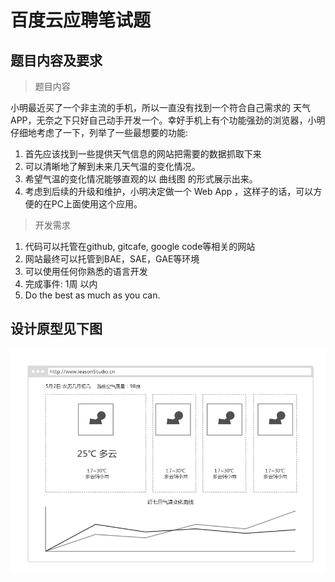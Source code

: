 # 百度云应聘笔试题

## 题目内容及要求

> 题目内容

小明最近买了一个非主流的手机，所以一直没有找到一个符合自己需求的 天气 APP，无奈之下只好自己动手开发一个。幸好手机上有个功能强劲的浏览器，小明仔细地考虑了一下，列举了一些最想要的功能:
 1. 首先应该找到一些提供天气信息的网站把需要的数据抓取下来
 2. 可以清晰地了解到未来几天气温的变化情况。
 3. 希望气温的变化情况能够直观的以 曲线图 的形式展示出来。
 4. 考虑到后续的升级和维护，小明决定做一个 Web App ，这样子的话，可以方便的在PC上面使用这个应用。

> 开发需求

1. 代码可以托管在github, gitcafe, google code等相关的网站
2. 网站最终可以托管到BAE，SAE，GAE等环境
3. 可以使用任何你熟悉的语言开发
4. 完成事件: 1周 以内
5. Do the best as much as you can.

## 设计原型见下图

![](./weather-assert.png)
